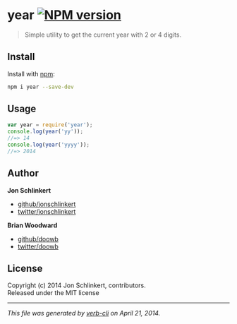 # year [![NPM version](https://badge.fury.io/js/year.png)](http://badge.fury.io/js/year)

> Simple utility to get the current year with 2 or 4 digits.

## Install
Install with [npm](npmjs.org):

```bash
npm i year --save-dev
```


## Usage

```js
var year = require('year');
console.log(year('yy'));
//=> 14
console.log(year('yyyy'));
//=> 2014
```

## Author

**Jon Schlinkert**

+ [github/jonschlinkert](https://github.com/jonschlinkert)
+ [twitter/jonschlinkert](http://twitter.com/jonschlinkert)

**Brian Woodward**

+ [github/doowb](https://github.com/doowb)
+ [twitter/doowb](http://twitter.com/jonschlinkert)

## License
Copyright (c) 2014 Jon Schlinkert, contributors.  
Released under the MIT license

***

_This file was generated by [verb-cli](https://github.com/assemble/verb-cli) on April 21, 2014._